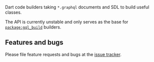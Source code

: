 Dart code builders taking `*.graphql` documents and SDL to build useful classes.

The API is currently unstable and only serves as the base for [`package:gql_build`](https://pub.dev/packages/gql_build) builders.

## Features and bugs

Please file feature requests and bugs at the [issue tracker][tracker].

[tracker]: https://github.com/gql-dart/gql/issues

